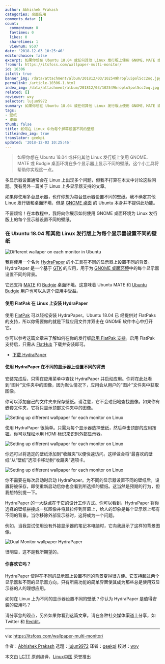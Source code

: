```yaml
---
author: Abhishek Prakash
categories: 桌面应用
comments_data: []
count:
  commentnum: 0
  favtimes: 0
  likes: 0
  sharetimes: 1
  viewnum: 9507
date: '2018-12-03 10:25:46'
editorchoice: false
excerpt: 如果你想在 Ubuntu 18.04 或任何其他 Linux 发行版上使用 GNOME、MATE 或 Budgie 桌面环境在多个显示器上显示不同的壁纸，这个小工具将帮助你实现这一点。
fromurl: https://itsfoss.com/wallpaper-multi-monitor/
id: 10306
islctt: true
banner_img: /data/attachment/album/201812/03/102549hroplu5pol5cc2oq.jpg
permalink: /article-10306-1.html
index_img: /data/attachment/album/201812/03/102549hroplu5pol5cc2oq.jpg.thumb.jpg
related: []
reviewer: wxy
selector: lujun9972
summary: 如果你想在 Ubuntu 18.04 或任何其他 Linux 发行版上使用 GNOME、MATE 或 Budgie 桌面环境在多个显示器上显示不同的壁纸，这个小工具将帮助你实现这一点。
tags:
- 壁纸
- 桌面
thumb: false
title: 如何在 Linux 中为每个屏幕设置不同的壁纸
titleindex_img: true
translator: geekpi
updated: '2018-12-03 10:25:46'
---
```



> 
> 如果你想在 Ubuntu 18.04 或任何其他 Linux 发行版上使用 GNOME、MATE 或 Budgie 桌面环境在多个显示器上显示不同的壁纸，这个小工具将帮助你实现这一点。
> 
> 
> 


多显示器设置通常会在 Linux 上出现多个问题，但我不打算在本文中讨论这些问题。我有另外一篇关于 Linux 上多显示器支持的文章。


如果你使用多台显示器，也许你想为每台显示器设置不同的壁纸。我不确定其他 Linux 发行版和桌面环境，但是 [GNOME 桌面](https://www.gnome.org/) 的 Ubuntu 本身并不提供此功能。


不要烦恼！在本教程中，我将向你展示如何使用 GNOME 桌面环境为 Linux 发行版上的每个显示器设置不同的壁纸。


### 在 Ubuntu 18.04 和其他 Linux 发行版上为每个显示器设置不同的壁纸


![Different wallaper on each monitor in Ubuntu](/data/attachment/album/201812/03/102549hroplu5pol5cc2oq.jpg)


我将使用一个名为 [HydraPaper](https://github.com/GabMus/HydraPaper) 的小工具在不同的显示器上设置不同的背景。HydraPaper 是一个基于 [GTK](https://www.gtk.org/) 的应用，用于为 [GNOME 桌面环境](https://itsfoss.com/gnome-tricks-ubuntu/)中的每个显示器设置不同的背景。


它还支持 [MATE](https://mate-desktop.org/) 和 [Budgie](https://budgie-desktop.org/home/) 桌面环境。这意味着 Ubuntu MATE 和 [Ubuntu Budgie](https://itsfoss.com/ubuntu-budgie-18-review/) 用户也可以从这个应用中受益。


#### 使用 FlatPak 在 Linux 上安装 HydraPaper


使用 [FlatPak](https://flatpak.org) 可以轻松安装 HydraPaper。Ubuntu 18.04 已 经提供对 FlatPaks 的支持，所以你需要做的就是下载应用文件并双击在 GNOME 软件中心中打开它。


你可以参考这篇文章来了解如何在你的发行版[启用 FlatPak 支持](https://flatpak.org/setup/)。启用 FlatPak 支持后，只需从 [FlatHub](https://flathub.org) 下载并安装即可。


* [下载 HydraPaper](https://flathub.org/apps/details/org.gabmus.hydrapaper)


#### 使用 HydraPaper 在不同的显示器上设置不同的背景


安装完成后，只需在应用菜单中查找 HydraPaper 并启动应用。你将在此处看到“图片”文件夹中的图像，因为默认情况下，应用会从用户的“图片”文件夹中获取图像。


你可以添加自己的文件夹来保存壁纸。请注意，它不会递归地查找图像。如果你有嵌套文件夹，它将只显示顶部文件夹中的图像。


![Setting up different wallpaper for each monitor on Linux](/data/attachment/album/201812/03/102552urf5r9xxpc7pp9tt.jpg)


使用 HydraPaper 很简单。只需为每个显示器选择壁纸，然后单击顶部的应用按钮。你可以轻松地用 HDMI 标识来识别外部显示器。


![Setting up different wallpaper for each monitor on Linux](/data/attachment/album/201812/03/102553whrq91821x8tqroo.jpg)


你还可以将选定的壁纸添加到“收藏夹”以便快速访问。这样做会将“最喜欢的壁纸”从“壁纸”选项卡移动到“收藏夹”选项卡。


![Setting up different wallpaper for each monitor on Linux](/data/attachment/album/201812/03/102555cxeqt7bs9etxtat7.jpg)


你不需要在每次启动时启动 HydraPaper。为不同的显示器设置不同的壁纸后，设置将被保存，即使重新启动后你也会看到所选择的壁纸。这当然是预期的行为，但我想特别提一下。


HydraPaper 的一大缺点在于它的设计工作方式。你可以看到，HydraPaper 将你选择的壁纸拼接成一张图像并将其拉伸到屏幕上，给人的印象是每个显示器上都有不同的背景。当你移除外部显示器时，这将成为一个问题。


例如，当我尝试使用没有外接显示器的笔记本电脑时，它向我展示了这样的背景图像。


![Dual Monitor wallpaper HydraPaper](/data/attachment/album/201812/03/102556awvw76fw8c92xcgc.jpg)


很明显，这不是我所期望的。


#### 你喜欢它吗？


HydraPaper 使得在不同的显示器上设置不同的背景变得很方便。它支持超过两个显示器和不同的显示器方向。只有所需功能的简单界面使其成为那些总是使用双显示器的人的理想应用。


如何在 Linux 上为不同的显示器设置不同的壁纸？你认为 HydraPaper 是值得安装的应用吗？


请分享您的观点，另外如果你看到这篇文章，请在各种社交媒体渠道上分享，如 Twitter 和 [Reddit](https://www.reddit.com/r/LinuxUsersGroup/)。




---


via: <https://itsfoss.com/wallpaper-multi-monitor/>


作者：[Abhishek Prakash](https://itsfoss.com/author/abhishek/) 选题：[lujun9972](https://github.com/lujun9972) 译者：[geekpi](https://github.com/geekpi) 校对：[wxy](https://github.com/wxy)


本文由 [LCTT](https://github.com/LCTT/TranslateProject) 原创编译，[Linux中国](https://linux.cn/) 荣誉推出